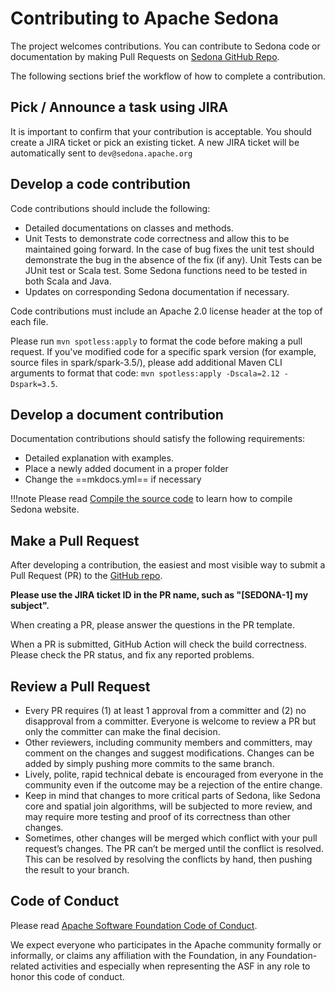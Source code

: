 <!--
 Licensed to the Apache Software Foundation (ASF) under one
 or more contributor license agreements.  See the NOTICE file
 distributed with this work for additional information
 regarding copyright ownership.  The ASF licenses this file
 to you under the Apache License, Version 2.0 (the
 "License"); you may not use this file except in compliance
 with the License.  You may obtain a copy of the License at

   http://www.apache.org/licenses/LICENSE-2.0

 Unless required by applicable law or agreed to in writing,
 software distributed under the License is distributed on an
 "AS IS" BASIS, WITHOUT WARRANTIES OR CONDITIONS OF ANY
 KIND, either express or implied.  See the License for the
 specific language governing permissions and limitations
 under the License.
 -->

# Contributing to Apache Sedona

The project welcomes contributions. You can contribute to Sedona code or documentation by making Pull Requests on [Sedona GitHub Repo](https://github.com/apache/sedona).

The following sections brief the workflow of how to complete a contribution.

## Pick / Announce a task using JIRA

It is important to confirm that your contribution is acceptable. You should create a JIRA ticket or pick an existing ticket. A new JIRA ticket will be automatically sent to `dev@sedona.apache.org`

## Develop a code contribution

Code contributions should include the following:

- Detailed documentations on classes and methods.
- Unit Tests to demonstrate code correctness and allow this to be maintained going forward. In the case of bug fixes the unit test should demonstrate the bug in the absence of the fix (if any). Unit Tests can be JUnit test or Scala test. Some Sedona functions need to be tested in both Scala and Java.
- Updates on corresponding Sedona documentation if necessary.

Code contributions must include an Apache 2.0 license header at the top of each file.

Please run `mvn spotless:apply` to format the code before making a pull request. If you've modified code for a specific spark version (for example, source files in spark/spark-3.5/), please add additional Maven CLI arguments to format that code: `mvn spotless:apply -Dscala=2.12 -Dspark=3.5`.

## Develop a document contribution

Documentation contributions should satisfy the following requirements:

- Detailed explanation with examples.
- Place a newly added document in a proper folder
- Change the ==mkdocs.yml== if necessary

!!!note
Please read [Compile the source code](../setup/compile.md#compile-the-documentation) to learn how to compile Sedona website.

## Make a Pull Request

After developing a contribution, the easiest and most visible way to submit a Pull Request (PR) to the [GitHub repo](https://github.com/apache/sedona).

**Please use the JIRA ticket ID in the PR name, such as "[SEDONA-1] my subject".**

When creating a PR, please answer the questions in the PR template.

When a PR is submitted, GitHub Action will check the build correctness. Please check the PR status, and fix any reported problems.

## Review a Pull Request

- Every PR requires (1) at least 1 approval from a committer and (2) no disapproval from a committer. Everyone is welcome to review a PR but only the committer can make the final decision.
- Other reviewers, including community members and committers, may comment on the changes and suggest modifications. Changes can be added by simply pushing more commits to the same branch.
- Lively, polite, rapid technical debate is encouraged from everyone in the community even if the outcome may be a rejection of the entire change.
- Keep in mind that changes to more critical parts of Sedona, like Sedona core and spatial join algorithms, will be subjected to more review, and may require more testing and proof of its correctness than other changes.
- Sometimes, other changes will be merged which conflict with your pull request’s changes. The PR can’t be merged until the conflict is resolved. This can be resolved by resolving the conflicts by hand, then pushing the result to your branch.

## Code of Conduct

Please read [Apache Software Foundation Code of Conduct](https://www.apache.org/foundation/policies/conduct.html).

We expect everyone who participates in the Apache community formally or informally, or claims any affiliation with the Foundation, in any Foundation-related activities and especially when representing the ASF in any role to honor this code of conduct.
